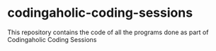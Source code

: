 # codingaholic-coding-sessions
This repository contains the code of all the programs done as part of Codingaholic Coding Sessions
